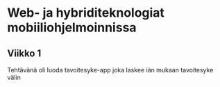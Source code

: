 # Web- ja hybriditeknologiat mobiiliohjelmoinnissa
 
## Viikko 1
Tehtävänä oli luoda tavoitesyke-app joka laskee iän mukaan tavoitesyke välin
